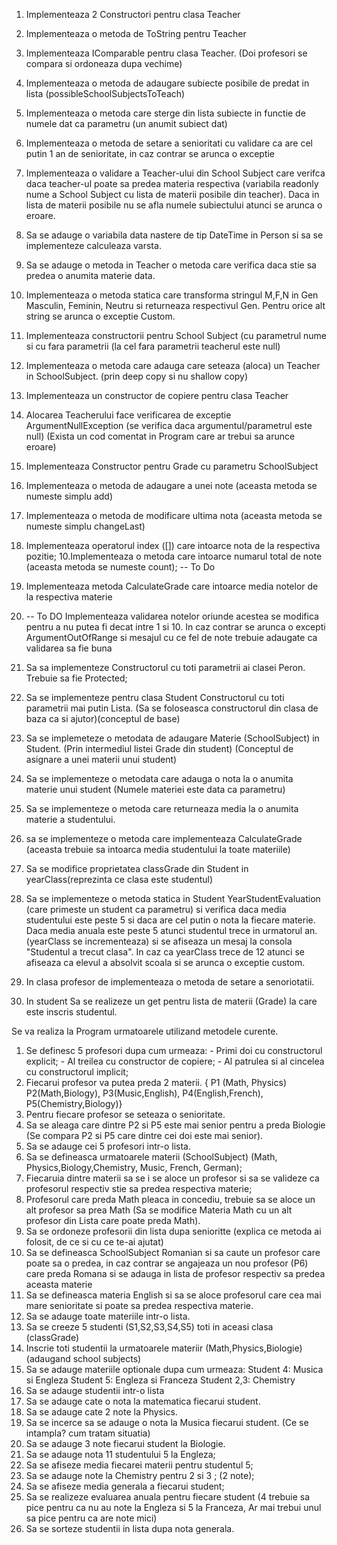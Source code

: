 1. Implementeaza 2 Constructori pentru clasa Teacher
2. Implementeaza o metoda de ToString pentru Teacher
3. Implementeaza IComparable pentru clasa Teacher. (Doi profesori se compara si ordoneaza dupa vechime)
4. Implementeaza o metoda de adaugare subiecte posibile de predat in lista (possibleSchoolSubjectsToTeach)
5. Implementeaza o metoda care sterge din lista subiecte in functie de numele dat ca parametru (un anumit subiect dat)
6. Implementeaza o metoda de setare a senioritati cu validare ca are cel putin 1 an de senioritate, in caz contrar se arunca o exceptie

1. Implementeaza o validare a Teacher-ului din School Subject care verifca daca teacher-ul poate sa predea materia respectiva (variabila readonly nume a School Subject cu lista de materii posibile din teacher). Daca in lista de materii posibile nu se afla numele subiectului atunci se arunca o eroare. 
2. Sa se adauge o variabila data nastere de tip DateTime in Person si sa se implementeze calculeaza varsta. 
3. Sa se adauge o metoda in Teacher o metoda care verifica daca stie sa predea o anumita materie data.


1. Implementeaza o metoda statica care transforma stringul M,F,N in Gen Masculin, Feminin, Neutru si returneaza respectivul Gen. Pentru orice alt string se arunca o exceptie Custom. 
2. Implementeaza constructorii pentru School Subject (cu parametrul nume si cu fara parametrii (la cel fara parametrii teacherul este null)
3. Implementeaza o metoda care adauga care seteaza (aloca) un Teacher in SchoolSubject. (prin deep copy si nu shallow copy)
4. Implementeaza un constructor de copiere pentru clasa Teacher 
5. Alocarea Teacherului face verificarea de exceptie ArgumentNullException (se verifica daca argumentul/parametrul este null) (Exista un cod comentat in Program care ar trebui sa arunce eroare)
6. Implementeaza Constructor pentru Grade cu parametru SchoolSubject
7. Implementeaza o metoda de adaugare a unei note (aceasta metoda se numeste simplu add)
8. Implementeaza o metoda de modificare ultima nota (aceasta metoda se numeste simplu changeLast)
9. Implementeaza operatorul index ([]) care intoarce nota de la respectiva pozitie;
10.Implementeaza o metoda care intoarce numarul total de note (aceasta metoda se numeste count); -- To Do
11. Implementeaza metoda CalculateGrade care intoarce media notelor de la respectiva materie
12. -- To DO Implementeaza validarea notelor oriunde acestea se modifica pentru a nu putea fi decat intre 1 si 10. In caz contrar se arunca o excepti ArgumentOutOfRange si mesajul cu ce fel de note trebuie adaugate ca validarea sa fie buna


1. Sa sa implementeze Constructorul cu toti parametrii ai clasei Peron. Trebuie sa fie Protected;
2. Sa se implementeze pentru clasa Student Constructorul cu toti parametrii mai putin Lista. (Sa se foloseasca constructorul din clasa de baza ca si ajutor)(conceptul de base)
3. Sa se implemeteze o metodata de adaugare Materie (SchoolSubject) in Student. (Prin intermediul listei Grade din student) (Conceptul de asignare a unei materii unui student)
4. Sa se implementeze o metodata care adauga o nota la o anumita materie unui student (Numele materiei este data ca parametru)
5. Sa se implementeze o metoda care returneaza media la o anumita materie a studentului. 
6. sa se implementeze o metoda care implementeaza CalculateGrade (aceasta trebuie sa intoarca media studentului la toate materiile) 

1. Sa se modifice proprietatea classGrade din Student in yearClass(reprezinta ce clasa este studentul) 
2. Sa se implementeze o metoda statica in Student YearStudentEvaluation (care primeste un student ca parametru) si verifica daca media studentului este peste 5 si daca are cel putin o nota la fiecare materie. Daca media anuala este peste 5 atunci studentul trece in urmatorul an. (yearClass se incrementeaza) si se afiseaza un mesaj la consola "Studentul <nume> a trecut clasa". 
In caz ca yearClass trece de 12 atunci se afiseaza ca elevul a absolvit scoala si se arunca o exceptie custom.
4. In clasa profesor de implementeaza o metoda de setare a senoriotatii.
5. In student Sa se realizeze un get pentru lista de materii (Grade) la care este inscris studentul.


Se va realiza la Program urmatoarele utilizand metodele curente.
1. Se definesc 5 profesori dupa cum urmeaza:
		- Primi doi cu constructorul explicit;
		- Al treilea cu constructor de copiere;
		- Al patrulea si al cincelea cu constructorul implicit;
2. Fiecarui profesor va putea preda 2 materii. { P1 (Math, Physics) P2(Math,Biology), P3(Music,English), P4(English,French), P5(Chemistry,Biology)}
3. Pentru fiecare profesor se seteaza o senioritate. 
4. Sa se aleaga care dintre P2 si P5 este mai senior pentru a preda Biologie (Se compara P2 si P5 care dintre cei doi este mai senior).
5. Sa se adauge cei 5 profesori intr-o lista. 
6. Sa se defineasca urmatoarele materii (SchoolSubject) (Math, Physics,Biology,Chemistry, Music, French, German);
7. Fiecaruia dintre materii sa se i se aloce un profesor si sa se valideze ca profesorul respectiv stie sa predea respectiva materie;
8. Profesorul care preda Math pleaca in concediu, trebuie sa se aloce un alt profesor sa prea Math (Sa se modifice Materia Math cu un alt profesor din Lista care poate preda Math). 
9. Sa se ordoneze profesorii din lista dupa senioritte (explica ce metoda ai folosit, de ce si cu ce te-ai ajutat)
10. Sa se defineasca SchoolSubject Romanian si sa caute un profesor care poate sa o predea, in caz contrar se angajeaza un nou profesor (P6) care preda Romana si se adauga in lista de profesor respectiv sa predea aceasta materie
11. Sa se defineasca materia English si sa se aloce profesorul care cea mai mare senioritate si poate sa predea respectiva materie. 
12. Sa se adauge toate materiile intr-o lista. 
13. Sa se creeze 5 studenti (S1,S2,S3,S4,S5) toti in aceasi clasa (classGrade)
14. Inscrie toti studentii la urmatoarele materiir (Math,Physics,Biologie) (adaugand school subjects)
15. Sa se adauge materiile optionale dupa cum urmeaza:
	Student 4: Musica si Engleza
	Student 5: Engleza si Franceza
	Student 2,3: Chemistry
16. Sa se adauge studentii intr-o lista 
17. Sa se adauge cate o nota la matematica fiecarui student.
18. Sa se adauge cate 2 note la Physics.
19. Sa se incerce sa se adauge o nota la Musica fiecarui student. (Ce se intampla? cum tratam situatia)
20. Sa se adauge 3 note fiecarui student la Biologie. 
21. Sa se adauge nota 11 studentului 5 la Engleza;
22. Sa se afiseze media fiecarei materii pentru studentul 5;
23. Sa se adauge note la Chemistry pentru 2 si 3 ;  (2 note);
24. Sa se afiseze media generala a fiecarui student; 
25. Sa se realizeze evaluarea anuala pentru fiecare student (4 trebuie sa pice pentru ca nu au note la Engleza si 5 la Franceza, Ar mai trebui unul sa pice pentru ca are note mici)
26. Sa se sorteze studentii in lista dupa nota generala.

 
